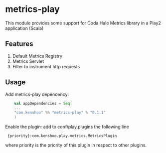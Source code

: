 # metrics-play

This module provides some support for Coda Hale Metrics library in a Play2 application (Scala)

## Features

1. Default Metrics Registry
2. Metrics Servlet
3. Filter to instrument http requests


## Usage

Add metrics-play dependency:

```scala
    val appDependencies = Seq(
    ...
    "com.kenshoo" %% "metrics-play" % "0.1.1"
    )
```

Enable the plugin:
add to conf/play.plugins the following line

     {priority}:com.kenshoo.play.metrics.MetricsPlugin

where priority is the priority of this plugin in respect to other plugins.





